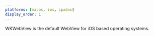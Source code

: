 ```yaml
---
platforms: [macos, ios, ipados]
display_order: 1
---
```

WKWebView is the default WebView for iOS based operating systems.

